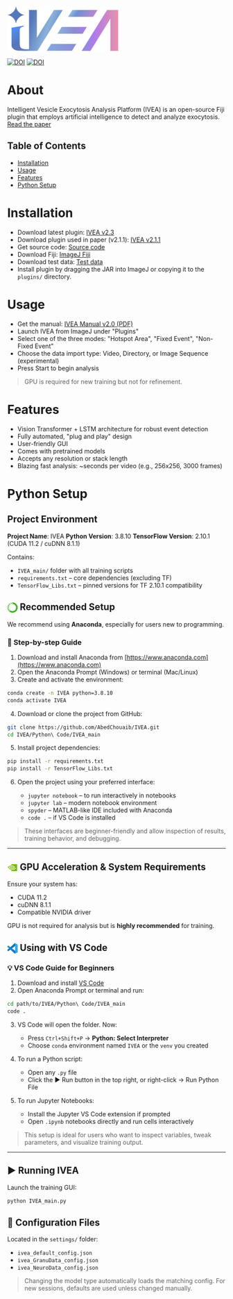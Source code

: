 ![Logo](https://github.com/AbedChouaib/IVEA/blob/main/resources/IVEA%20logo%20x256.png)

[![DOI](https://zenodo.org/badge/DOI/10.5281/zenodo.15498139.svg)](https://doi.org/10.5281/zenodo.15498139)    [![DOI](https://zenodo.org/badge/DOI/10.5281/zenodo.13153017.svg)](https://doi.org/10.5281/zenodo.13153017)

# About

Intelligent Vesicle Exocytosis Analysis Platform (IVEA) is an open-source Fiji plugin that employs artificial intelligence to detect and analyze exocytosis.
[Read the paper](https://www.biorxiv.org/content/10.1101/2024.08.02.606323v1)

## Table of Contents

* [Installation](#installation)
* [Usage](#usage)
* [Features](#features)
* [Python Setup](#python-setup)

# Installation

* Download latest plugin: [IVEA v2.3](https://github.com/AbedChouaib/IVEA/releases/tag/IVEA_v2.3)
* Download plugin used in paper (v2.1.1): [IVEA v2.1.1](https://github.com/AbedChouaib/IVEA/releases/tag/IVEA_v2.1.1)
* Get source code: [Source code](https://cloud.hiz-saarland.de/s/eEaF4A8eWpr88Qf)
* Download Fiji: [ImageJ Fiji](https://imagej.net/software/fiji/)
* Download test data: [Test data](https://cloud.hiz-saarland.de/s/zwipttdc6ySCLzC)
* Install plugin by dragging the JAR into ImageJ or copying it to the `plugins/` directory.

# Usage

* Get the manual: [IVEA Manual v2.0 (PDF)](https://github.com/AbedChouaib/IVEA/blob/main/resources/IVEA%20Manual_v2.0.pdf)
* Launch IVEA from ImageJ under "Plugins"
* Select one of the three modes: "Hotspot Area", "Fixed Event", "Non-Fixed Event"
* Choose the data import type: Video, Directory, or Image Sequence (experimental)
* Press Start to begin analysis

> GPU is required for new training but not for refinement.

# Features

* Vision Transformer + LSTM architecture for robust event detection
* Fully automated, "plug and play" design
* User-friendly GUI
* Comes with pretrained models
* Accepts any resolution or stack length
* Blazing fast analysis: \~seconds per video (e.g., 256x256, 3000 frames)

# Python Setup

## Project Environment

**Project Name**: IVEA
**Python Version**: 3.8.10
**TensorFlow Version**: 2.10.1 (CUDA 11.2 / cuDNN 8.1.1)

Contains:

* `IVEA_main/` folder with all training scripts
* `requirements.txt` – core dependencies (excluding TF)
* `TensorFlow_Libs.txt` – pinned versions for TF 2.10.1 compatibility

## <img src="https://github.com/AbedChouaib/IVEA/blob/main/resources/anaconda-icon.png" width="24" style="vertical-align:middle;"/> Recommended Setup

We recommend using **Anaconda**, especially for users new to programming.

### 🔹 Step-by-step Guide

1. Download and install Anaconda from [https://www.anaconda.com](https://www.anaconda.com)
2. Open the Anaconda Prompt (Windows) or terminal (Mac/Linux)
3. Create and activate the environment:

```bash
conda create -n IVEA python=3.8.10
conda activate IVEA
```

4. Download or clone the project from GitHub:

```bash
git clone https://github.com/AbedChouaib/IVEA.git
cd IVEA/Python\ Code/IVEA_main
```

5. Install project dependencies:

```bash
pip install -r requirements.txt
pip install -r TensorFlow_Libs.txt
```

6. Open the project using your preferred interface:

   * `jupyter notebook` – to run interactively in notebooks
   * `jupyter lab` – modern notebook environment
   * `spyder` – MATLAB-like IDE included with Anaconda
   * `code .` – if VS Code is installed

> These interfaces are beginner-friendly and allow inspection of results, training behavior, and debugging.

---

## <img src="https://github.com/AbedChouaib/IVEA/blob/main/resources/nvidia_64.png" width="24" style="vertical-align:middle;"/> GPU Acceleration & System Requirements

Ensure your system has:

* CUDA 11.2
* cuDNN 8.1.1
* Compatible NVIDIA driver

GPU is not required for analysis but is **highly recommended** for training.

## <img src="https://github.com/AbedChouaib/IVEA/blob/main/resources/VScode_64.png" width="24" style="vertical-align:middle;"/> Using with VS Code

### 💡 VS Code Guide for Beginners

1. Download and install [VS Code](https://code.visualstudio.com/)
2. Open Anaconda Prompt or terminal and run:

```bash
cd path/to/IVEA/Python\ Code/IVEA_main
code .
```

3. VS Code will open the folder. Now:

   * Press `Ctrl+Shift+P` → **Python: Select Interpreter**
   * Choose `conda` environment named `IVEA` or the `venv` you created

4. To run a Python script:

   * Open any `.py` file
   * Click the ▶️ Run button in the top right, or right-click → Run Python File

5. To run Jupyter Notebooks:

   * Install the Jupyter VS Code extension if prompted
   * Open `.ipynb` notebooks directly and run cells interactively

> This setup is ideal for users who want to inspect variables, tweak parameters, and visualize training output.

---

## ▶️ Running IVEA

Launch the training GUI:

```bash
python IVEA_main.py
```

## 🔧 Configuration Files

Located in the `settings/` folder:

* `ivea_default_config.json`
* `ivea_GranuData_config.json`
* `ivea_NeuroData_config.json`

> Changing the model type automatically loads the matching config.
> For new sessions, defaults are used unless changed manually.
